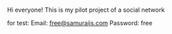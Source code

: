Hi everyone! This is my pilot project of a social network

for test:
Email: free@samuraijs.com
Password: free

